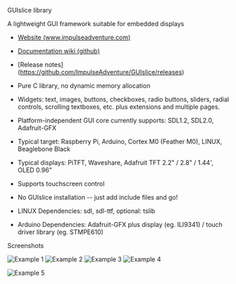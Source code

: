 GUIslice library

A lightweight GUI framework suitable for embedded displays
- [Website (www.impulseadventure.com)](http://www.impulseadventure.com/elec/guislice-gui.html)
- [Documentation wiki (github)](https://github.com/ImpulseAdventure/GUIslice/wiki)
- [Release notes] (https://github.com/ImpulseAdventure/GUIslice/releases)


- Pure C library, no dynamic memory allocation
- Widgets: text, images, buttons, checkboxes, radio buttons, sliders, 
  radial controls, scrolling textboxes, etc. plus extensions and multiple pages.
- Platform-independent GUI core currently supports: SDL1.2, SDL2.0, Adafruit-GFX
- Typical target: Raspberry Pi, Arduino, Cortex M0 (Feather M0), LINUX, Beaglebone Black
- Typical displays: PiTFT, Waveshare, Adafruit TFT 2.2" / 2.8" / 1.44', OLED 0.96"
- Supports touchscreen control
- No GUIslice installation -- just add include files and go!
- LINUX Dependencies: sdl, sdl-ttf, optional: tslib
- Arduino Dependencies: Adafruit-GFX plus display (eg. ILI9341) / touch driver library (eg. STMPE610)



Screenshots

![Example 1](http://www.impulseadventure.com/elec/images/sdl_menu1.png)
![Example 2](http://www.impulseadventure.com/elec/images/microsdl-ex07.png)
![Example 3](http://www.impulseadventure.com/elec/images/guislice-ex06.png)
![Example 4](http://www.impulseadventure.com/elec/images/guislice-ex08.png)

![Example 5](http://www.impulseadventure.com/elec/images/guislice-ctrl1.png)